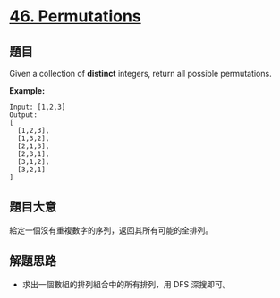 # [46. Permutations](https://leetcode.com/problems/permutations/)


## 題目

Given a collection of **distinct** integers, return all possible permutations.

**Example:**


    Input: [1,2,3]
    Output:
    [
      [1,2,3],
      [1,3,2],
      [2,1,3],
      [2,3,1],
      [3,1,2],
      [3,2,1]
    ]


## 題目大意

給定一個沒有重複數字的序列，返回其所有可能的全排列。


## 解題思路

- 求出一個數組的排列組合中的所有排列，用 DFS 深搜即可。
